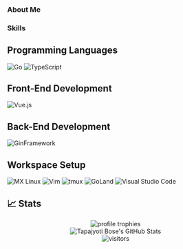 ### About Me 

### Skills

## Programming Languages
![Go](https://img.shields.io/badge/Go-00ADD8?style=for-the-badge&logo=Go&logoColor=white)
![TypeScript](https://img.shields.io/badge/TypeScript-3178C6?style=for-the-badge&logo=TypeScript&logoColor=white)

## Front-End Development
![Vue.js](https://img.shields.io/badge/Vue.js-4FC08D?style=for-the-badge&logo=Vue.js&logoColor=white)  

## Back-End Development  
![GinFramework](https://img.shields.io/badge/GinFramework-00ADD8?style=for-the-badge&logo=Go&logoColor=white)

## Workspace Setup
![MX Linux](https://img.shields.io/badge/MXLinux-000000?style=for-the-badge&logo=MX%20Linux&logoColor=white)
![Vim](https://img.shields.io/badge/Vim-019733?style=for-the-badge&logo=Vim&logoColor=white)
![tmux](https://img.shields.io/badge/tmux-1BB91F?style=for-the-badge&logo=tmux&logoColor=white)
![GoLand](https://img.shields.io/badge/GoLand-000000?style=for-the-badge&logo=GoLand&logoColor=white)
![Visual Studio Code](https://img.shields.io/badge/VisualStudioCode-007ACC?style=for-the-badge&logo=Visual%20Studio%20Code&logoColor=white)

## 📈 Stats

<div align="center">
    <img src="https://github-profile-trophy.vercel.app/?username=kidpeterpan&row=1&column=6&margin-h=8&theme=darkhub&count_private=true&margin-w=15&no-frame=true" alt="profile trophies" />
    <br />
    <img src="https://github-readme-stats.vercel.app/api?username=kidpeterpan&show_icons=true&hide_border=true" alt="Tapajyoti Bose's GitHub Stats">
    <br />
    <img src="https://visitor-badge.laobi.icu/badge?page_id=kidpeterpan.kidpeterpan" alt="visitors">
</div>
  
<!--
**kidpeterpan/kidpeterpan** is a ✨ _special_ ✨ repository because its `README.md` (this file) appears on your GitHub profile.

Here are some ideas to get you started:

- 🔭 I’m currently working on ...
- 🌱 I’m currently learning ...
- 👯 I’m looking to collaborate on ...
- 🤔 I’m looking for help with ...
- 💬 Ask me about ...
- 📫 How to reach me: ...
- 😄 Pronouns: ...
- ⚡ Fun fact: ...

Badge: https://simpleicons.org/
-->
